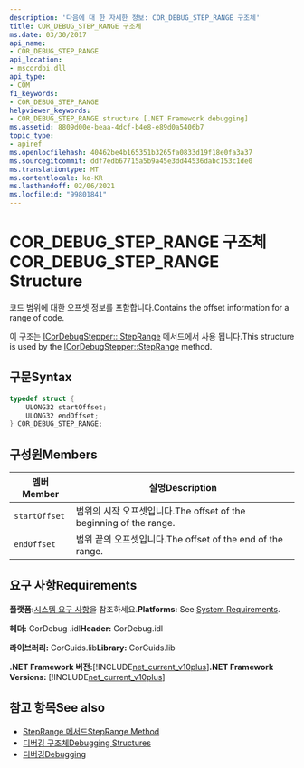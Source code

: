 ```yaml
---
description: '다음에 대 한 자세한 정보: COR_DEBUG_STEP_RANGE 구조체'
title: COR_DEBUG_STEP_RANGE 구조체
ms.date: 03/30/2017
api_name:
- COR_DEBUG_STEP_RANGE
api_location:
- mscordbi.dll
api_type:
- COM
f1_keywords:
- COR_DEBUG_STEP_RANGE
helpviewer_keywords:
- COR_DEBUG_STEP_RANGE structure [.NET Framework debugging]
ms.assetid: 8809d00e-beaa-4dcf-b4e8-e89d0a5406b7
topic_type:
- apiref
ms.openlocfilehash: 40462be4b165351b3265fa0833d19f18e0fa3a37
ms.sourcegitcommit: ddf7edb67715a5b9a45e3dd44536dabc153c1de0
ms.translationtype: MT
ms.contentlocale: ko-KR
ms.lasthandoff: 02/06/2021
ms.locfileid: "99801841"
---
```

# <a name="cor_debug_step_range-structure"></a><span data-ttu-id="1d924-103">COR_DEBUG_STEP_RANGE 구조체</span><span class="sxs-lookup"><span data-stu-id="1d924-103">COR_DEBUG_STEP_RANGE Structure</span></span>

<span data-ttu-id="1d924-104">코드 범위에 대한 오프셋 정보를 포함합니다.</span><span class="sxs-lookup"><span data-stu-id="1d924-104">Contains the offset information for a range of code.</span></span>  
  
 <span data-ttu-id="1d924-105">이 구조는 [ICorDebugStepper:: StepRange](icordebugstepper-steprange-method.md) 메서드에서 사용 됩니다.</span><span class="sxs-lookup"><span data-stu-id="1d924-105">This structure is used by the [ICorDebugStepper::StepRange](icordebugstepper-steprange-method.md) method.</span></span>  
  
## <a name="syntax"></a><span data-ttu-id="1d924-106">구문</span><span class="sxs-lookup"><span data-stu-id="1d924-106">Syntax</span></span>  
  
```cpp  
typedef struct {  
    ULONG32 startOffset;  
    ULONG32 endOffset;  
} COR_DEBUG_STEP_RANGE;  
```  
  
## <a name="members"></a><span data-ttu-id="1d924-107">구성원</span><span class="sxs-lookup"><span data-stu-id="1d924-107">Members</span></span>  
  
|<span data-ttu-id="1d924-108">멤버</span><span class="sxs-lookup"><span data-stu-id="1d924-108">Member</span></span>|<span data-ttu-id="1d924-109">설명</span><span class="sxs-lookup"><span data-stu-id="1d924-109">Description</span></span>|  
|------------|-----------------|  
|`startOffset`|<span data-ttu-id="1d924-110">범위의 시작 오프셋입니다.</span><span class="sxs-lookup"><span data-stu-id="1d924-110">The offset of the beginning of the range.</span></span>|  
|`endOffset`|<span data-ttu-id="1d924-111">범위 끝의 오프셋입니다.</span><span class="sxs-lookup"><span data-stu-id="1d924-111">The offset of the end of the range.</span></span>|  
  
## <a name="requirements"></a><span data-ttu-id="1d924-112">요구 사항</span><span class="sxs-lookup"><span data-stu-id="1d924-112">Requirements</span></span>  

 <span data-ttu-id="1d924-113">**플랫폼:**[시스템 요구 사항](../../get-started/system-requirements.md)을 참조하세요.</span><span class="sxs-lookup"><span data-stu-id="1d924-113">**Platforms:** See [System Requirements](../../get-started/system-requirements.md).</span></span>  
  
 <span data-ttu-id="1d924-114">**헤더:** CorDebug .idl</span><span class="sxs-lookup"><span data-stu-id="1d924-114">**Header:** CorDebug.idl</span></span>  
  
 <span data-ttu-id="1d924-115">**라이브러리:** CorGuids.lib</span><span class="sxs-lookup"><span data-stu-id="1d924-115">**Library:** CorGuids.lib</span></span>  
  
 <span data-ttu-id="1d924-116">**.NET Framework 버전:**[!INCLUDE[net_current_v10plus](../../../../includes/net-current-v10plus-md.md)]</span><span class="sxs-lookup"><span data-stu-id="1d924-116">**.NET Framework Versions:** [!INCLUDE[net_current_v10plus](../../../../includes/net-current-v10plus-md.md)]</span></span>  
  
## <a name="see-also"></a><span data-ttu-id="1d924-117">참고 항목</span><span class="sxs-lookup"><span data-stu-id="1d924-117">See also</span></span>

- [<span data-ttu-id="1d924-118">StepRange 메서드</span><span class="sxs-lookup"><span data-stu-id="1d924-118">StepRange Method</span></span>](icordebugstepper-steprange-method.md)
- [<span data-ttu-id="1d924-119">디버깅 구조체</span><span class="sxs-lookup"><span data-stu-id="1d924-119">Debugging Structures</span></span>](debugging-structures.md)
- [<span data-ttu-id="1d924-120">디버깅</span><span class="sxs-lookup"><span data-stu-id="1d924-120">Debugging</span></span>](index.md)
